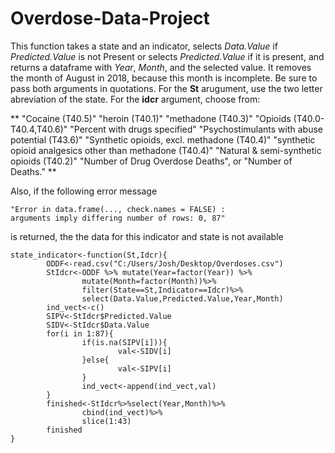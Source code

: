 # Overdose-Data-Project

This function takes a state and an indicator, selects *Data.Value* if *Predicted.Value* is not Present 
or selects *Predicted.Value* if it is present, and returns a dataframe with *Year*, *Month*, and the selected
value. It removes the month of August in 2018, because this month is incomplete. Be sure to pass both
arguments in quotations. For the **St** arugument, use the two letter abreviation of the state. For the
**idcr** argument, choose from: 

** "Cocaine (T40.5)"
"heroin (T40.1)"
"methadone (T40.3)"
"Opioids (T40.0-T40.4,T40.6)"
"Percent with drugs specified"
"Psychostimulants with abuse potential (T43.6)"
"Synthetic opioids, excl. methadone (T40.4)"
"synthetic opioid analgesics other than methadone (T40.4)"
"Natural & semi-synthetic opioids (T40.2)"
"Number of Drug Overdose Deaths", or "Number of Deaths." **

Also, if the following error message 

```
"Error in data.frame(..., check.names = FALSE) :
arguments imply differing number of rows: 0, 87"
```
is returned, the the data for this indicator and state is not available

```
state_indicator<-function(St,Idcr){
        ODDF<-read.csv("C:/Users/Josh/Desktop/Overdoses.csv")
        StIdcr<-ODDF %>% mutate(Year=factor(Year)) %>%
                mutate(Month=factor(Month))%>%
                filter(State==St,Indicator==Idcr)%>%
                select(Data.Value,Predicted.Value,Year,Month)
        ind_vect<-c()
        SIPV<-StIdcr$Predicted.Value
        SIDV<-StIdcr$Data.Value
        for(i in 1:87){
                if(is.na(SIPV[i])){
                        val<-SIDV[i]
                }else{
                        val<-SIPV[i]
                }
                ind_vect<-append(ind_vect,val)
        }
        finished<-StIdcr%>%select(Year,Month)%>%
                cbind(ind_vect)%>%
                slice(1:43)
        finished
}
```
